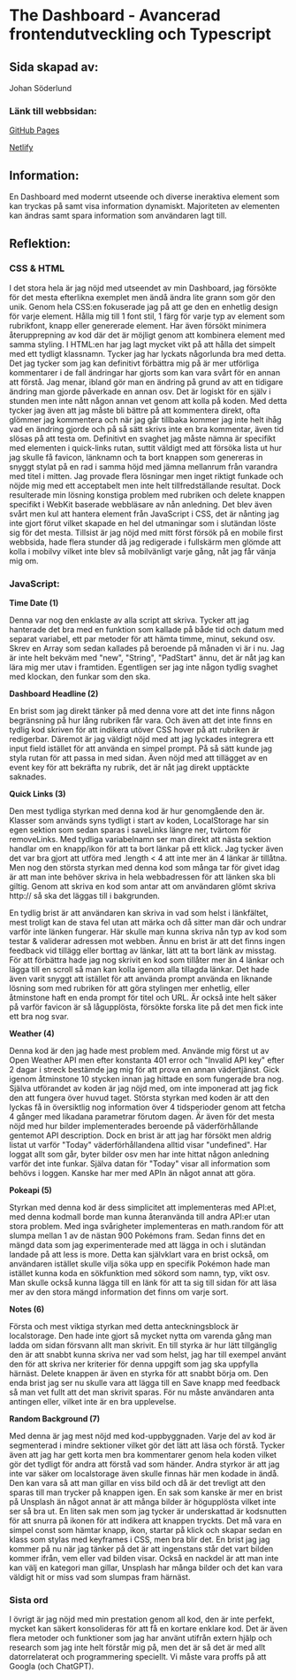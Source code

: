 # The Dashboard - Avancerad frontendutveckling och Typescript

## Sida skapad av:

Johan Söderlund

### Länk till webbsidan:

[GitHub Pages](https://jhn322.github.io/dashboard-frontend/)

[Netlify](https://jhn-dashboard.netlify.app/)

## Information:

En Dashboard med modernt utseende och diverse ineraktiva element som kan tryckas på samt visa information dynamiskt. Majoriteten av elementen kan ändras samt spara information som användaren lagt till.

## Reflektion:

### CSS & HTML

I det stora hela är jag nöjd med utseendet av min Dashboard, jag försökte för det mesta efterlikna exemplet men ändå ändra lite grann som gör den unik. Genom hela CSS:en fokuserade jag på att ge den en enhetlig design för varje element. Hålla mig till 1 font stil, 1 färg för varje typ av element som rubrikfont, knapp eller genererade element. Har även försökt minimera återupprepning av kod där det är möjligt genom att kombinera element med samma styling. I HTML:en har jag lagt mycket vikt på att hålla det simpelt med ett tydligt klassnamn. Tycker jag har lyckats någorlunda bra med detta. Det jag tycker som jag kan definitivt förbättra mig på är mer utförliga kommentarer i de fall ändringar har gjorts som kan vara svårt för en annan att förstå. Jag menar, ibland gör man en ändring på grund av att en tidigare ändring man gjorde påverkade en annan osv. Det är logiskt för en själv i stunden men inte nått någon annan vet genom att kolla på koden. Med detta tycker jag även att jag måste bli bättre på att kommentera direkt, ofta glömmer jag kommentera och när jag går tillbaka kommer jag inte helt ihåg vad en ändring gjorde och på så sätt skrivs inte en bra kommentar, även tid slösas på att testa om. Definitivt en svaghet jag måste nämna är specifikt med elementen i quick-links rutan, suttit väldigt med att försöka lista ut hur jag skulle få favicon, länknamn och ta bort knappen som genereras in snyggt stylat på en rad i samma höjd med jämna mellanrum från varandra med titel i mitten. Jag provade flera lösningar men inget riktigt funkade och nöjde mig med ett acceptabelt men inte helt tillfredställande resultat. Dock resulterade min lösning konstiga problem med rubriken och delete knappen specifikt i WebKit baserade webbläsare av nån anledning. Det blev även svårt men kul att hantera element från JavaScript i CSS, det är nånting jag inte gjort förut vilket skapade en hel del utmaningar som i slutändan löste sig för det mesta. Tillsist är jag nöjd med mitt först försök på en mobile first webbsida, hade flera stunder då jag redigerade i fullskärm men glömde att kolla i mobilvy vilket inte blev så mobilvänligt varje gång, nåt jag får vänja mig om.

### JavaScript:

**Time Date (1)**

Denna var nog den enklaste av alla script att skriva. Tycker att jag hanterade det bra med en funktion som kallade på både tid och datum med separat variabel, ett par metoder för att hämta timme, minut, sekund osv. Skrev en Array som sedan kallades på beroende på månaden vi är i nu. Jag är inte helt bekväm med "new", "String", "PadStart" ännu, det är nåt jag kan lära mig mer utav i framtiden. Egentligen ser jag inte någon tydlig svaghet med klockan, den funkar som den ska.

**Dashboard Headline (2)**

En brist som jag direkt tänker på med denna vore att det inte finns någon begränsning på hur lång rubriken får vara. Och även att det inte finns en tydlig kod skriven för att indikera utöver CSS hover på att rubriken är redigerbar. Däremot är jag väldigt nöjd med att jag lyckades integrera ett input field istället för att använda en simpel prompt. På så sätt kunde jag styla rutan för att passa in med sidan. Även nöjd med att tillägget av en event key för att bekräfta ny rubrik, det är nåt jag direkt upptäckte saknades.

**Quick Links (3)**

Den mest tydliga styrkan med denna kod är hur genomgående den är. Klasser som används syns tydligt i start av koden, LocalStorage har sin egen sektion som sedan sparas i saveLinks längre ner, tvärtom för removeLinks. Med tydliga variabelnamn ser man direkt att nästa sektion handlar om en knapp/ikon för att ta bort länkar på ett klick. Jag tycker även det var bra gjort att utföra med .length < 4 att inte mer än 4 länkar är tillåtna. Men nog den största styrkan med denna kod som många tar för givet idag är att man inte behöver skriva in hela webbadressen för att länken ska bli giltig. Genom att skriva en kod som antar att om användaren glömt skriva http:// så ska det läggas till i bakgrunden.

En tydlig brist är att användaren kan skriva in vad som helst i länkfältet, mest troligt kan de stava fel utan att märka och då sitter man där och undrar varför inte länken fungerar. Här skulle man kunna skriva nån typ av kod som testar & validerar adressen mot webben. Ännu en brist är att det finns ingen feedback vid tillägg eller borttag av länkar, lätt att ta bort länk av misstag. För att förbättra hade jag nog skrivit en kod som tillåter mer än 4 länkar och lägga till en scroll så man kan kolla igenom alla tillagda länkar. Det hade även varit snyggt att istället för att använda prompt använda en liknande lösning som med rubriken för att göra stylingen mer enhetlig, eller åtminstone haft en enda prompt för titel och URL. Är också inte helt säker på varför favicon är så lågupplösta, försökte forska lite på det men fick inte ett bra nog svar.

**Weather (4)**

Denna kod är den jag hade mest problem med. Använde mig först ut av Open Weather API men efter konstanta 401 error och "Invalid API key" efter 2 dagar i streck bestämde jag mig för att prova en annan vädertjänst. Gick igenom åtminstone 10 stycken innan jag hittade en som fungerade bra nog. Själva utförandet av koden är jag nöjd med, om inte imponerad att jag fick den att fungera över huvud taget. Största styrkan med koden är att den lyckas få in översiktlig nog information över 4 tidsperioder genom att fetcha 4 gånger med likadana parametrar förutom dagen. Är även för det mesta nöjd med hur bilder implementerades beroende på väderförhållande gentemot API description. Dock en brist är att jag har försökt men aldrig listat ut varför "Today" väderförhållandena alltid visar "undefined". Har loggat allt som går, byter bilder osv men har inte hittat någon anledning varför det inte funkar. Själva datan för "Today" visar all information som behövs i loggen. Kanske har mer med APIn än något annat att göra.

**Pokeapi (5)**

Styrkan med denna kod är dess simplicitet att implementeras med API:et, med denna kodmall borde man kunna återanvända till andra API:er utan stora problem. Med inga svårigheter implementeras en math.random för att slumpa mellan 1 av de nästan 900 Pokémons fram. Sedan finns det en mängd data som jag experimenterade med att lägga in och i slutändan landade på att less is more. Detta kan självklart vara en brist också, om användaren istället skulle vilja söka upp en specifik Pokémon hade man istället kunna koda en sökfunktion med sökord som namn, typ, vikt osv. Man skulle också kunna lägga till en länk för att ta sig till sidan för att läsa mer av den stora mängd information det finns om varje sort.

**Notes (6)**

Första och mest viktiga styrkan med detta anteckningsblock är localstorage. Den hade inte gjort så mycket nytta om varenda gång man ladda om sidan försvann allt man skrivit. En till styrka är hur lätt tillgänglig den är att snabbt kunna skriva ner vad som helst, jag har till exempel använt den för att skriva ner kriterier för denna uppgift som jag ska uppfylla härnäst. Delete knappen är även en styrka för att snabbt börja om. Den enda brist jag ser nu skulle vara att lägga till en Save knapp med feedback så man vet fullt att det man skrivit sparas. För nu måste användaren anta antingen eller, vilket inte är en bra upplevelse.

**Random Background (7)**

Med denna är jag mest nöjd med kod-uppbyggnaden. Varje del av kod är segmenterad i mindre sektioner vilket gör det lätt att läsa och förstå. Tycker även att jag har gett korta men bra kommentarer genom hela koden vilket gör det tydligt för andra att förstå vad som händer. Andra styrkor är att jag inte var säker om localstorage även skulle finnas här men kodade in ändå. Den kan vara så att man gillar en viss bild och då är det trevligt att den sparas till man trycker på knappen igen. En sak som kanske är mer en brist på Unsplash än något annat är att många bilder är högupplösta vilket inte ser så bra ut. En liten sak men som jag tycker är underskattad är kodsnutten för att snurra på ikonen för att indikera att knappen tryckts. Det må vara en simpel const som hämtar knapp, ikon, startar på klick och skapar sedan en klass som stylas med keyframes i CSS, men bra blir det. En brist jag jag kommer på nu när jag tänker på det är att ingenstans står det vart bilden kommer ifrån, vem eller vad bilden visar. Också en nackdel är att man inte kan välj en kategori man gillar, Unsplash har många bilder och det kan vara väldigt hit or miss vad som slumpas fram härnäst.

### Sista ord

I övrigt är jag nöjd med min prestation genom all kod, den är inte perfekt, mycket kan säkert konsolideras för att få en kortare enklare kod. Det är även flera metoder och funktioner som jag har använt utifrån extern hjälp och research som jag inte helt förstår mig på, men det är så det är med allt datorrelaterat och programmering speciellt. Vi måste vara proffs på att Googla (och ChatGPT).
